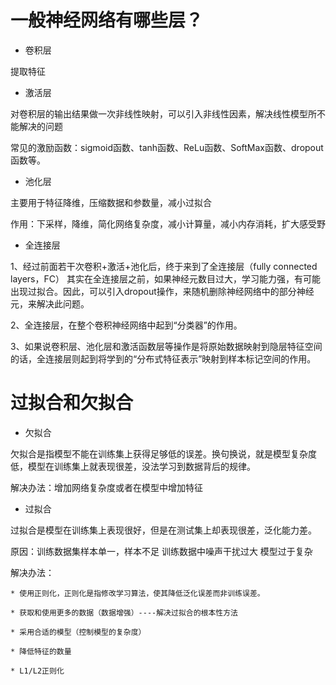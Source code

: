 # 一般神经网络有哪些层？

* 卷积层

提取特征

* 激活层

对卷积层的输出结果做一次非线性映射，可以引入非线性因素，解决线性模型所不能解决的问题
 
常见的激励函数：sigmoid函数、tanh函数、ReLu函数、SoftMax函数、dropout函数等。

* 池化层

主要用于特征降维，压缩数据和参数量，减小过拟合

作用：下采样，降维，简化网络复杂度，减小计算量，减小内存消耗，扩大感受野

* 全连接层

1、经过前面若干次卷积+激活+池化后，终于来到了全连接层（fully connected layers，FC）
     其实在全连接层之前，如果神经元数目过大，学习能力强，有可能出现过拟合。因此，可以引入dropout操作，来随机删除神经网络中的部分神经元，来解决此问题。

2、全连接层，在整个卷积神经网络中起到“分类器”的作用。

3、如果说卷积层、池化层和激活函数层等操作是将原始数据映射到隐层特征空间的话，全连接层则起到将学到的“分布式特征表示”映射到样本标记空间的作用。

# 过拟合和欠拟合

* 欠拟合

欠拟合是指模型不能在训练集上获得足够低的误差。换句换说，就是模型复杂度低，模型在训练集上就表现很差，没法学习到数据背后的规律。

解决办法：增加网络复杂度或者在模型中增加特征

* 过拟合

过拟合是模型在训练集上表现很好，但是在测试集上却表现很差，泛化能力差。

原因：训练数据集样本单一，样本不足
		 训练数据中噪声干扰过大
		 模型过于复杂

解决办法：

    * 使用正则化，正则化是指修改学习算法，使其降低泛化误差而非训练误差。

    * 获取和使用更多的数据（数据增强）----解决过拟合的根本性方法

    * 采用合适的模型（控制模型的复杂度）

    * 降低特征的数量

    * L1/L2正则化
